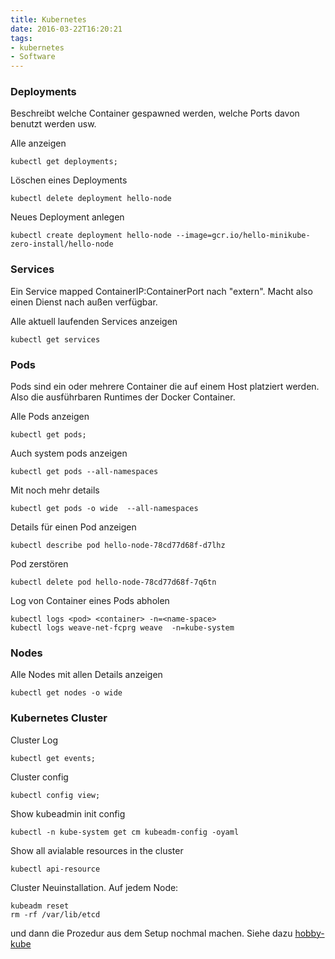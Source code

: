 ```yaml
---
title: Kubernetes
date: 2016-03-22T16:20:21
tags:
- kubernetes
- Software
---
```


### Deployments

Beschreibt welche Container gespawned werden, welche Ports davon benutzt
werden usw.

Alle anzeigen

    kubectl get deployments;

Löschen eines Deployments

    kubectl delete deployment hello-node

Neues Deployment anlegen

    kubectl create deployment hello-node --image=gcr.io/hello-minikube-zero-install/hello-node

### Services

Ein Service mapped ContainerIP:ContainerPort nach "extern". Macht also einen
Dienst nach außen verfügbar.

Alle aktuell laufenden Services anzeigen

    kubectl get services

### Pods

Pods sind ein oder mehrere Container die auf einem Host platziert werden.
Also die ausführbaren Runtimes der Docker Container.

Alle Pods anzeigen

    kubectl get pods;

Auch system pods anzeigen

    kubectl get pods --all-namespaces

Mit noch mehr details

    kubectl get pods -o wide  --all-namespaces

Details für einen Pod anzeigen

    kubectl describe pod hello-node-78cd77d68f-d7lhz

Pod zerstören

    kubectl delete pod hello-node-78cd77d68f-7q6tn

Log von Container eines Pods abholen

    kubectl logs <pod> <container> -n=<name-space>
    kubectl logs weave-net-fcprg weave  -n=kube-system

### Nodes

Alle Nodes mit allen Details anzeigen

    kubectl get nodes -o wide

### Kubernetes Cluster

Cluster Log

    kubectl get events;

Cluster config

    kubectl config view;

Show kubeadmin init config

    kubectl -n kube-system get cm kubeadm-config -oyaml

Show all avialable resources in the cluster

    kubectl api-resource

Cluster Neuinstallation. Auf jedem Node:

    kubeadm reset
    rm -rf /var/lib/etcd

und dann die Prozedur aus dem Setup nochmal machen. Siehe dazu
[hobby-kube](https://github.com/hobby-kube/guide#choosing-a-cloud-provider)
